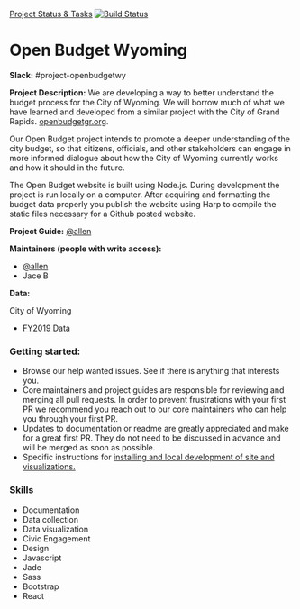 [Project Status & Tasks](https://github.com/citizenlabsgr/openbudgetwy/projects/1)
[![Build Status](https://travis-ci.org/citizenlabsgr/openbudgetwy.svg?branch=master)](https://travis-ci.org/citizenlabsgr/openbudgetwy)


# Open Budget Wyoming

**Slack:** #project-openbudgetwy

**Project Description:**
We are developing a way to better understand the budget process for the City of Wyoming. We will borrow much of what we have learned and developed from a similar project with the City of Grand Rapids. [openbudgetgr.org](http://openbudgetgr.org).

Our Open Budget project intends to promote a deeper understanding of the city budget, so that citizens, officials, and other stakeholders can engage in more informed dialogue about how the City of Wyoming currently works and how it should in the future.

The Open Budget website is built using Node.js. During development the project is run locally on a computer. After acquiring and formatting the budget data properly you publish the website using Harp to compile the static files necessary for a Github posted website.

**Project Guide:**  [@allen](https://citizenlabs.slack.com/messages/@allen/)

**Maintainers (people with write access):**
* [@allen](https://citizenlabs.slack.com/messages/@allen/)
* Jace B

**Data:**

City of Wyoming

- [FY2019 Data](https://github.com/citizenlabsgr/openbudgetwy/blob/master/data-files/2019/raw/CitizenLabExtract.csv)

### Getting started:
* Browse our help wanted issues. See if there is anything that interests you.
* Core maintainers and project guides are responsible for reviewing and merging all pull requests. In order to prevent frustrations with your first PR we recommend you reach out to our core maintainers who can help you through your first PR.
* Updates to documentation or readme are greatly appreciated and make for a great first PR. They do not need to be discussed in advance and will be merged as soon as possible.
* Specific instructions for [installing and local development of site and visualizations.](https://github.com/citizenlabsgr/openbudgetwy/blob/master/CONTRIBUTING.md)


### Skills
- Documentation
- Data collection
- Data visualization
- Civic Engagement
- Design
- Javascript
- Jade
- Sass
- Bootstrap
- React

